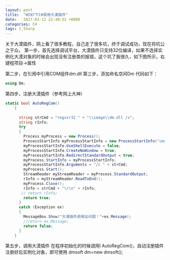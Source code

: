 ```yaml
---
layout: post
title:  "WIN7下C#调用大漠插件"
date:   2017-03-12 22:49:52 +0800
categories: C#
tags: C_Sharp
---
```

关于大漠插件，网上看了很多教程，自己走了很多坑，终于调试成功，现在将坑公之于众。
第一步，首先选择调试平台，大漠插件只支持32位编译，如果不选择实例化大漠对象的时候会出现没有注册类的报错，这个坑了我很久，如下图所示，右键程项目->属性

第二步，在引用中引用COM组件dm.dll
第三步，添加命名空间Dm
代码如下：
```C#
using Dm;
```
第四步，注册大漠插件（参考网上大神）
```C#
static bool AutoRegCom()
    {
    
      string strCmd = "regsvr32 " + "\\image\\dm.dll /s";
      string rInfo;
      try
      {
        Process myProcess = new Process();
        ProcessStartInfo myProcessStartInfo = new ProcessStartInfo("cmd.exe");
        myProcessStartInfo.UseShellExecute = false;
        myProcessStartInfo.CreateNoWindow = true;
        myProcessStartInfo.RedirectStandardOutput = true;
        myProcess.StartInfo = myProcessStartInfo;
        myProcessStartInfo.Arguments = "/c " + strCmd;
        myProcess.Start();
        StreamReader myStreamReader = myProcess.StandardOutput;
        rInfo = myStreamReader.ReadToEnd();
        myProcess.Close();
        rInfo = strCmd + "\r\n" + rInfo;
       // return rInfo;
        return true;
      }
      catch (Exception ex)
      {
        MessageBox.Show("大漠插件调用出问题！"+ex.Message);
        //return ex.Message;
        return false;
      }
    }
```
第五步，调用大漠插件
在程序初始化的时候调用l AutoRegCom()，自动注册插件
注册好后实例化对象，即可使用
dmsoft dm=new dmsoft();